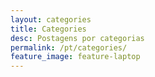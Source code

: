 ```yaml
---
layout: categories
title: Categories
desc: Postagens por categorias
permalink: /pt/categories/
feature_image: feature-laptop
---
```

